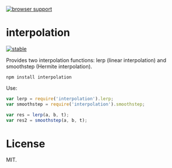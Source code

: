 [![browser support](https://ci.testling.com/mattdesl/color-luminance.png)](https://ci.testling.com/mattdesl/color-luminance)

# interpolation

[![stable](http://badges.github.io/stability-badges/dist/stable.svg)](http://github.com/badges/stability-badges)

Provides two interpolation functions: lerp (linear interpolation) and smoothstep (Hermite interpolation).

```npm install interpolation```


Use:

```js
var lerp = require('interpolation').lerp;
var smoothstep = require('interpolation').smoothstep;

var res = lerp(a, b, t);
var res2 = smoothstep(a, b, t);
```

# License

MIT.